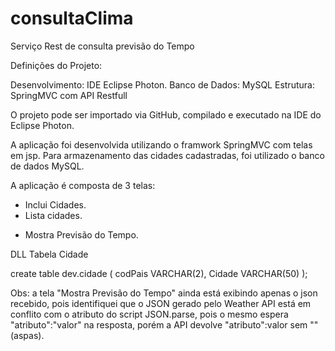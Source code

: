 # consultaClima
Serviço Rest de consulta previsão do Tempo

Definições do Projeto:

Desenvolvimento: IDE Eclipse Photon.
Banco de Dados: MySQL
Estrutura: SpringMVC com API Restfull

O projeto pode ser importado via GitHub, compilado e executado na IDE do Eclipse Photon.

A aplicação foi desenvolvida utilizando o framwork SpringMVC com telas em jsp.
Para armazenamento das cidades cadastradas, foi utilizado o banco de dados MySQL.

A aplicação é composta de 3 telas:
- Inclui Cidades.
- Lista cidades.
* Mostra Previsão do Tempo.


DLL Tabela Cidade

create table dev.cidade (
codPais VARCHAR(2),
Cidade VARCHAR(50)
);


Obs: a tela "Mostra Previsão do Tempo" ainda está exibindo apenas o json recebido, pois identifiquei que o JSON gerado pelo Weather API está em conflito com o atributo do script JSON.parse, pois o mesmo espera "atributo":"valor" na resposta, porém a API devolve "atributo":valor sem "" (aspas).
